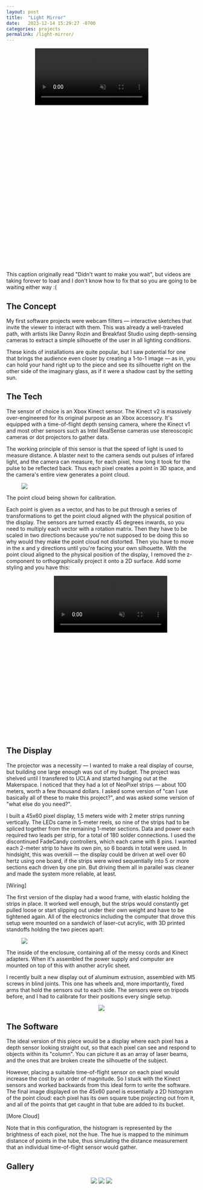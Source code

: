```yaml
---
layout: post
title:  "Light Mirror"
date:   2023-12-14 15:29:27 -0700
categories: projects
permalink: /light-mirror/
---
```


<div class="video-mask" style="max-width: 70%; margin-left: 15%; aspect-ratio: 0.6">
  <video src="/assets/light-mirror/44.mp4" autoplay loop muted></video>
</div>
<figcaption>
  This caption originally read "Didn't want to make you wait", but videos are taking forever to load and I don't know how to fix that so you are going to be waiting either way :(
</figcaption>
<p></p>

## The Concept

My first software projects were webcam filters — interactive sketches that invite the viewer to interact with them. This was already a well-traveled path, with artists like Danny Rozin and Breakfast Studio using depth-sensing cameras to extract a simple silhouette of the user in all lighting conditions.

These kinds of installations are quite popular, but I saw potential for one that brings the audience even closer by creating a 1-to-1 image — as in, you can hold your hand right up to the piece and see its silhouette right on the other side of the imaginary glass, as if it were a shadow cast by the setting sun.

## The Tech

The sensor of choice is an Xbox Kinect sensor. The Kinect v2 is massively over-engineered for its original purpose as an Xbox accessory. It's equipped with a time-of-flight depth sensing camera, where the Kinect v1 and most other sensors such as Intel RealSense cameras use stereoscopic cameras or dot projectors to gather data.

The working principle of this sensor is that the speed of light is used to measure distance. A blaster next to the camera sends out pulses of infared light, and the camera can measure, for each pixel, how long it took for the pulse to be reflected back. Thus each pixel creates a point in 3D space, and the camera's entire view generates a point cloud.

<p align="center">
  <figure>
    <img src="/assets/light-mirror/49.png">
  </figure>
  <p></p>
  <figcaption>
    The point cloud being shown for calibration.
  </figcaption>
  <p></p>
</p>

Each point is given as a vector, and has to be put through a series of transformations to get the point cloud aligned with the physical position of the display. The sensors are turned exactly 45 degrees inwards, so you need to multiply each vector with a rotation matrix. Then they have to be scaled in two directions because you're not supposed to be doing this so why would they make the point cloud not distorted. Then you have to move in the x and y directions until you're facing your own silhouette. With the point cloud aligned to the physical position of the display, I removed the z-component to orthographically project it onto a 2D surface. Add some styling and you have this:

<div class="video-mask" style="max-width: 50%; margin-left: 25%; aspect-ratio: 0.6">
  <video src="/assets/light-mirror/48.mp4" autoplay loop muted></video>
</div>

## The Display

The projector was a necessity — I wanted to make a real display of course, but building one  large enough was out of my budget. The project was shelved until I transfered to UCLA and started hanging out at the Makerspace. I noticed that they had a lot of NeoPixel strips — about 100 meters, worth a few thousand dollars. I asked some version of "can I use basically all of these to make this project?", and was asked some version of "what else do you need?".

I built a 45x60 pixel display, 1.5 meters wide with 2 meter strips running vertically. The LEDs came in 5-meter reels, so nine of the strips had to be spliced together from the remaining 1-meter sections. Data and power each required two leads per strip, for a total of 180 solder connections. I used the discontinued FadeCandy controllers, which each came with 8 pins. I wanted each 2-meter strip to have its own pin, so 6 boards in total were used. In hindsight, this was overkill — the display could be driven at well over 60 hertz using one board, if the strips were wired sequentially into 5 or more sections each driven by one pin. But driving them all in parallel was cleaner and made the system more reliable, at least.

[Wiring]

The first version of the display had a wood frame, with elastic holding the strips in place. It worked well enough, but the strips would constantly get pulled loose or start slipping out under their own weight and have to be tightened again. All of the electronics including the computer that drove this setup were mounted on a sandwich of laser-cut acrylic, with 3D printed standoffs holding the two pieces apart:

<p align="center">
  <figure>
    <img src="/assets/light-mirror/1.png">
  </figure>
  <p></p>
  <figcaption>
    The inside of the enclosure, containing all of the messy cords and Kinect adapters. When it's assembled the power supply and computer are mounted on top of this with another acrylic sheet.
  </figcaption>
  <p></p>
</p>

I recently built a new display out of aluminum extrusion, assembled with M5 screws in blind joints. This one has wheels and, more importantly, fixed arms that hold the sensors out to each side. The sensors were on tripods before, and I had to calibrate for their positions every single setup.

<p align="center">
  <img src="/assets/light-mirror/6.png">
</p>

## The Software

The ideal version of this piece would be a display where each pixel has a depth sensor looking straight out, so that each pixel can see and respond to objects within its "column". You can picture it as an array of laser beams, and the ones that are broken create the silhouette of the subject.

However, placing a suitable time-of-flight sensor on each pixel would increase the cost by an order of magnitude. So I stuck with the Kinect sensors and worked backwards from this ideal form to write the software. The final image displayed on the 45x60 panel is essentially a 2D histogram of the point cloud: each pixel has its own square tube projecting out from it, and all of the points that get caught in that tube are added to its bucket.

[More Cloud]

Note that in this configuration, the histogram is represented by the brightness of each pixel, not the hue. The hue is mapped to the minimum distance of points in the tube, thus simulating the distance measurement that an individual time-of-flight sensor would gather.

## Gallery

<p align="center">
  <img src="/assets/light-mirror/35.png">
  <img src="/assets/light-mirror/46.png">
  <img src="/assets/light-mirror/45.png">
</p>